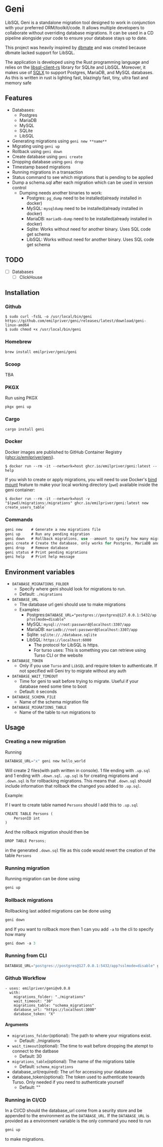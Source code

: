 # Geni
LibSQL
Geni is a standalone migration tool designed to work in conjunction with your preferred ORM/toolkit/code. It allows multiple developers to collaborate without overriding database migrations. It can be used in a CD pipeline alongside your code to ensure your database stays up to date.

This project was heavily inspired by [dbmate](https://github.com/amacneil/dbmate) and was created because dbmate lacked support for LibSQL.

The application is developed using the Rust programming language and relies on the [libsql-client-rs](https://github.com/libsql/libsql-client-rs) library for SQLite and LibSQL. Moreover, it makes use of [SQLX](https://github.com/launchbadge/sqlx) to support Postgres, MariaDB, and MySQL databases. As this is written in rust is lighting fast, blazingly fast, tiny, ultra fast and memory safe

## Features

- Databases:
    - Postgres
    - MariaDB
    - MySQL
    - SQLite
    - LibSQL
- Generating migrations using `geni new **name**`
- Migrating using `geni up`
- Rollback using `geni down`
- Create database using  `geni create`
- Dropping database using  `geni drop`
- Timestamp based migrations
- Running migrations in a transaction
- Status command to see which migrations that is pending to be applied 
- Dump a schema.sql after each migration which can be used in version control
  - Dumping needs another binaries to work:
    - Postgres: `pg_dump` need to be installed(already installed in docker)
    - MySQL: `mysqldump` need to be installed(already installed in docker)
    - MariaDB: `mariadb-dump` need to be installed(already installed in docker)
    - Sqlite: Works without need for another binary. Uses SQL code get schema
    - LibSQL: Works without need for another binary. Uses SQL code get schema

## TODO

- [ ]  Databases
    - [ ]  ClickHouse

## Installation

### Github

```
$ sudo curl -fsSL -o /usr/local/bin/geni https://github.com/emilpriver/geni/releases/latest/download/geni-linux-amd64
$ sudo chmod +x /usr/local/bin/geni
```

### Homebrew

```
brew install emilpriver/geni/geni
```

### Scoop

TBA

### PKGX
Run using PKGX
```
pkgx geni up
```

### Cargo

```
cargo install geni
```

### Docker

Docker images are published to GitHub Container Registry ([ghcr.io/emilpriver/geni](https://ghcr.io/emilpriver/geni)).

```
$ docker run --rm -it --network=host ghcr.io/emilpriver/geni:latest --help
```

If you wish to create or apply migrations, you will need to use Docker's [bind mount](https://docs.docker.com/storage/bind-mounts/) feature to make your local working directory (`pwd`) available inside the geni container:

```
$ docker run --rm -it --network=host -v "$(pwd)/migrations:/migrations" ghcr.io/emilpriver/geni:latest new create_users_table`
```

### Commands

```rust
geni new    # Generate a new migrations file
geni up     # Run any pending migration
geni down   # Rollback migrations, use --amount to speify how many migrations(default 1)
geni create # Create the database, only works for Postgres, MariaDB and MySQL. If you use SQLite will geni create the file before running migrations if the sqlite file don't exist. LibSQL should be create using respective interface.
geni drop   # Remove database
geni status # Print pending migrations
geni help   # Print help message
```

## Environment variables

- `DATABASE_MIGRATIONS_FOLDER`
    - Specify where geni should look for migrations to run.
    - Default: `./migrations`
- `DATABASE_URL`
    - The database url geni should use to make migrations
    - Examples:
        - Postgres:`DATABASE_URL="postgres://postgres@127.0.0.1:5432/app?sslmode=disable"`
        - MySQL: `mysql://root:password@localhost:3307/app`
        - MariaDB: `mariadb://root:password@localhost:3307/app`
        - Sqlite: `sqlite://./database.sqlite`
        - LibSQL: `https://localhost:6000`
            - The protocol for LibSQL is https.
            - For turso uses: This is something you can retrieve using Turso CLI or the website
- `DATABASE_TOKEN`
    - Only if you use `Turso` and `LibSQL` and require token to authenticate. If not specified will Geni try to migrate without any auth
- `DATABASE_WAIT_TIMEOUT`
    - Time for geni to wait before trying to migrate. Useful if your database need some time to boot
    - Default: `0` seconds
- `DATABASE_SCHEMA_FILE`
  - Name of the schema migration file
- `DATABASE_MIGRATIONS_TABLE`
  - Name of the table to run migrations to
## Usage

### Creating a new migration

Running 

```rust
DATABASE_URL="x" geni new hello_world
```

Will create 2 files(with path written in console). 1 file ending with `.up.sql` and 1 ending with `.down.sql`. `.up.sql` is for creating migrations and `.down.sql` is for rollbacking migrations. This means that  `.down.sql` should include information that rollback the changed you added to `.up.sql`. 

Example:

If I want to create  table named `Persons` should I add this to `.up.sql`

```rust
CREATE TABLE Persons (
    PersonID int
)
```

And the rollback migration should then be

```rust
DROP TABLE Persons;
```

in the generated `.down.sql` file as this code would revert the creation of the table `Persons`

### Running migration

Running migration can be done using

```rust
geni up
```

### Rollback migrations

Rollbacking last added migrations can be done using

```rust
geni down
```

and If you want to rollback more then 1 can you add `-a` to the cli to specify how many

```rust
geni down -a 3
```

### Running from CLI

```rust
DATABASE_URL="postgres://postgres@127.0.0.1:5432/app?sslmode=disable" geni up
```

### Github Workflow

```
- uses: emilpriver/geni@v0.0.8
  with:
    migrations_folder: "./migrations"
    wait_timeout: "30"
    migrations_table: "schema_migrations"
    database_url: "https://localhost:3000"
    database_token: "X"
```

#### Arguments
  - `migrations_folder`(optional): The path to where your migrations exist.
    - Default: ./migrations
  - `wait_timeout`(optional): The time to wait before dropping the atempt to connect to the datbase
    - Default: 30
  - `migrations_table`(optional): The name of the migrations table
    - Default: `schema_migrations`
  - database_url(required): The url for accessing your database
  - database_token(optional): The token used to authenticate towards Turso. Only needed if you need to authenticate yourself
    - Default: ""

### Running in CI/CD

In a CI/CD should the database_url come from a seurity store and be appended to the environment as the `DATABASE_URL`. If the `DATABASE_URL` is provided as a environment variable is the only command you need to run

```rust
geni up
```

to make migrations.
